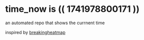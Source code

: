 # time_now is (( 1741978800171 ))

an automated repo that shows the currnent time

inspired by [breakingheatmap](https://github.com/breakingheatmap/breakingheatmap)